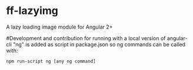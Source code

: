 # ff-lazyimg
A lazy loading image module for Angular 2+

#Development and contribution
for running with a local version of angular-cli "ng" is added as script in package.json so ng commands can be called with:
 
 `npm run-script ng [any ng command]`
